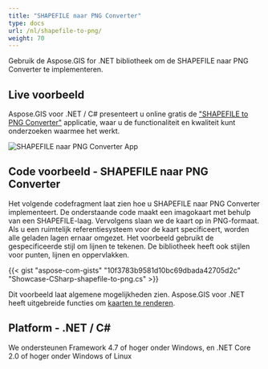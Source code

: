 ```yaml
---
title: "SHAPEFILE naar PNG Converter"
type: docs
url: /nl/shapefile-to-png/
weight: 70
---
```


Gebruik de Aspose.GIS for .NET bibliotheek om de SHAPEFILE naar PNG Converter te implementeren.

## **Live voorbeeld**

Aspose.GIS voor .NET / C# presenteert u online gratis de ["SHAPEFILE to PNG Converter"](https://products.aspose.app/gis/viewer/shapefile-to-png) applicatie, waar u de functionaliteit en kwaliteit kunt onderzoeken waarmee het werkt.

![SHAPEFILE naar PNG Converter App](viewer.png)

## **Code voorbeeld - SHAPEFILE naar PNG Converter**

Het volgende codefragment laat zien hoe u SHAPEFILE naar PNG Converter implementeert. De onderstaande code maakt een imagokaart met behulp van een SHAPEFILE-laag. Vervolgens slaan we de kaart op in PNG-formaat. Als u een ruimtelijk referentiesysteem voor de kaart specificeert, worden alle geladen lagen ernaar omgezet.
Het voorbeeld gebruikt de gespecificeerde stijl om lijnen te tekenen. De bibliotheek heeft ook stijlen voor punten, lijnen en oppervlakken.

{{< gist "aspose-com-gists" "10f3783b9581d10bc69dbada42705d2c" "Showcase-CSharp-shapefile-to-png.cs" >}}

Dit voorbeeld laat algemene mogelijkheden zien. Aspose.GIS voor .NET heeft uitgebreide functies om [kaarten te renderen](https://docs.aspose.com/gis/net/map-rendering/).

## **Platform - .NET / C#**

We ondersteunen Framework 4.7 of hoger onder Windows, en .NET Core 2.0 of hoger onder Windows of Linux
